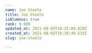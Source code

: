 ```yaml
---
name: Joe Steele
title: Joe Steele
isAlumnus: true
rank: 9.999
updated_at: 2021-08-03T10:25:09.820Z
created_at: 2021-08-02T16:39:49.533Z
slug: joe-steele

---
```

